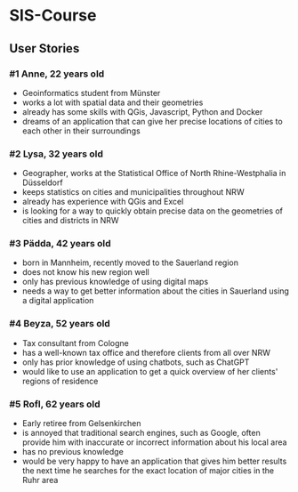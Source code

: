 # SIS-Course


## User Stories

### #1 Anne, 22 years old
- Geoinformatics student from Münster
- works a lot with spatial data and their geometries
- already has some skills with QGis, Javascript, Python and Docker
- dreams of an application that can give her precise locations of cities to each other in their surroundings

### #2 Lysa, 32 years old
- Geographer, works at the Statistical Office of North Rhine-Westphalia in Düsseldorf
- keeps statistics on cities and municipalities throughout NRW
- already has experience with QGis and Excel
- is looking for a way to quickly obtain precise data on the geometries of cities and districts in NRW

### #3 Pädda, 42 years old
- born in Mannheim, recently moved to the Sauerland region
- does not know his new region well
- only has previous knowledge of using digital maps
- needs a way to get better information about the cities in Sauerland using a digital application

### #4 Beyza, 52 years old
- Tax consultant from Cologne
- has a well-known tax office and therefore clients from all over NRW
- only has prior knowledge of using chatbots, such as ChatGPT
- would like to use an application to get a quick overview of her clients' regions of residence

### #5 Rofl, 62 years old
- Early retiree from Gelsenkirchen
- is annoyed that traditional search engines, such as Google, often provide him with inaccurate or incorrect information about his local area
- has no previous knowledge
- would be very happy to have an application that gives him better results the next time he searches for the exact location of major cities in the Ruhr area
